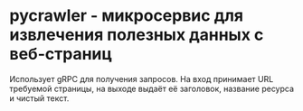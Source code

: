 # **pycrawler** - микросервис для извлечения полезных данных с веб-страниц

Использует gRPC для получения запросов. На вход принимает URL требуемой страницы, на выходе выдаёт её заголовок, название ресурса и чистый текст.